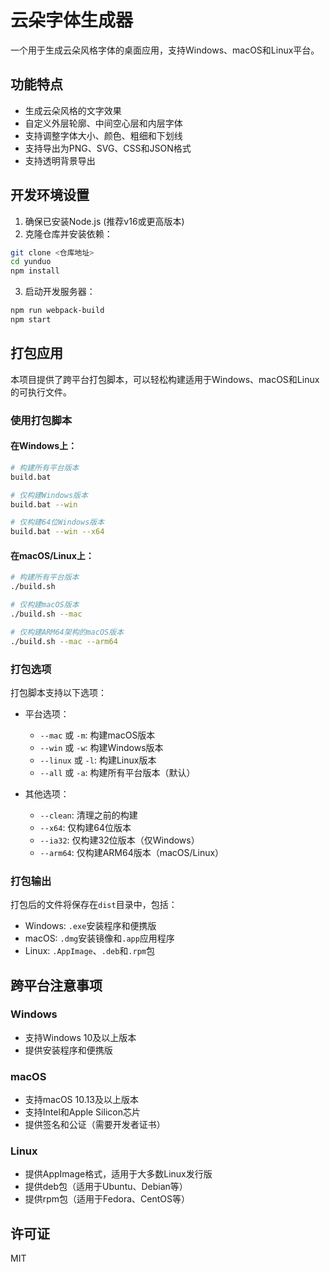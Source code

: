 # 云朵字体生成器

一个用于生成云朵风格字体的桌面应用，支持Windows、macOS和Linux平台。

## 功能特点

- 生成云朵风格的文字效果
- 自定义外层轮廓、中间空心层和内层字体
- 支持调整字体大小、颜色、粗细和下划线
- 支持导出为PNG、SVG、CSS和JSON格式
- 支持透明背景导出

## 开发环境设置

1. 确保已安装Node.js (推荐v16或更高版本)
2. 克隆仓库并安装依赖：

```bash
git clone <仓库地址>
cd yunduo
npm install
```

3. 启动开发服务器：

```bash
npm run webpack-build
npm start
```

## 打包应用

本项目提供了跨平台打包脚本，可以轻松构建适用于Windows、macOS和Linux的可执行文件。

### 使用打包脚本

#### 在Windows上：

```bash
# 构建所有平台版本
build.bat

# 仅构建Windows版本
build.bat --win

# 仅构建64位Windows版本
build.bat --win --x64
```

#### 在macOS/Linux上：

```bash
# 构建所有平台版本
./build.sh

# 仅构建macOS版本
./build.sh --mac

# 仅构建ARM64架构的macOS版本
./build.sh --mac --arm64
```

### 打包选项

打包脚本支持以下选项：

- 平台选项：
  - `--mac` 或 `-m`: 构建macOS版本
  - `--win` 或 `-w`: 构建Windows版本
  - `--linux` 或 `-l`: 构建Linux版本
  - `--all` 或 `-a`: 构建所有平台版本（默认）

- 其他选项：
  - `--clean`: 清理之前的构建
  - `--x64`: 仅构建64位版本
  - `--ia32`: 仅构建32位版本（仅Windows）
  - `--arm64`: 仅构建ARM64版本（macOS/Linux）

### 打包输出

打包后的文件将保存在`dist`目录中，包括：

- Windows: `.exe`安装程序和便携版
- macOS: `.dmg`安装镜像和`.app`应用程序
- Linux: `.AppImage`、`.deb`和`.rpm`包

## 跨平台注意事项

### Windows

- 支持Windows 10及以上版本
- 提供安装程序和便携版

### macOS

- 支持macOS 10.13及以上版本
- 支持Intel和Apple Silicon芯片
- 提供签名和公证（需要开发者证书）

### Linux

- 提供AppImage格式，适用于大多数Linux发行版
- 提供deb包（适用于Ubuntu、Debian等）
- 提供rpm包（适用于Fedora、CentOS等）

## 许可证

MIT 